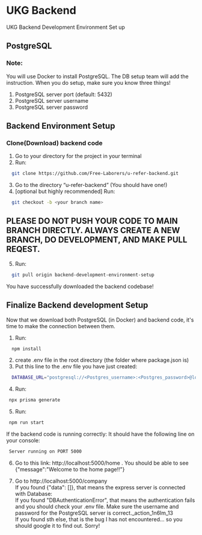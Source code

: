 # UKG Backend

 UKG Backend Development Environment Set up

## PostgreSQL
 ### Note:
   You will use Docker to install PostgreSQL. The DB setup team will add the instruction. When you do setup, make sure you know three things!
   1. PostgreSQL server port (default: 5432)
   2. PostgreSQL server username
   3. PostgreSQL server password

## Backend Environment Setup
  ### Clone(Download) backend code
  1. Go to your directory for the project in your terminal
  2. Run: 
  ```bash
    git clone https://github.com/Free-Laborers/u-refer-backend.git
  ```
  3. Go to the directory “u-refer-backend” (You should have one!)
  4. [optional but highly recommended] Run:
  ```bash
    git checkout -b <your branch name>
  ```
  ## PLEASE DO NOT PUSH YOUR CODE TO MAIN BRANCH DIRECTLY. ALWAYS CREATE A NEW BRANCH, DO DEVELOPMENT, AND MAKE PULL REQEST.

  5. Run:
  ```bash
    git pull origin backend-development-environment-setup
  ```

  You have successfully downloaded the backend codebase!

## Finalize Backend development Setup
  Now that we download both PostgreSQL (in Docker) and backend code, it's time to make the connection between them.
  1. Run:
  ```bash
    npm install
  ```
  2. create .env file in the root directory (the folder where package.json is)
  3. Put this line to the .env file you have just created:
  ```bash
    DATABASE_URL="postgresql://<Postgres_username>:<Postgres_password>@localhost:5432/<database_name>?schema=public"
  ```
  4. Run:
  ```bash
   npx prisma generate
  ```

  5. Run:
  ```bash
   npm run start
  ```
  If the backend code is running correctly: It should have the following line on your console:
  ```bash
   Server running on PORT 5000 
  ```
  6. Go to this link: http://localhost:5000/home .
  You should be able to see {"message":"Welcome to the home page!!"}

  7. Go to http://localhost:5000/company <br />
  If you found {"data": []}, that means the express server is connected with Database:<br />
  If you found "DBAuthenticationError", that means the authentication fails and you should check your .env file. Make sure the username and password for the PostgreSQL server is correct._action_1n6lm_13<br />
  If you found sth else, that is the bug I has not encountered... so you should google it to find out. Sorry!





 